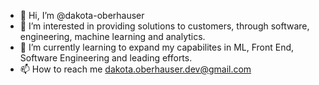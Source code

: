 - 👋 Hi, I’m @dakota-oberhauser
- 👀 I’m interested in providing solutions to customers, through software, engineering, machine learning and analytics.
- 🌱 I’m currently learning to expand my capabilites in ML, Front End, Software Engineering and leading efforts.
- 📫 How to reach me dakota.oberhauser.dev@gmail.com
